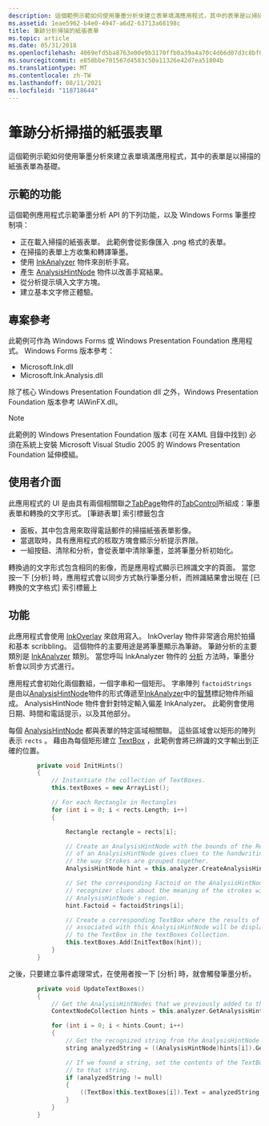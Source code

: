 ```yaml
---
description: 這個範例示範如何使用筆墨分析來建立表單填滿應用程式，其中的表單是以掃描的紙張表單為基礎。
ms.assetid: 1eae5962-b4e0-4947-a6d2-63713a68198c
title: 筆跡分析掃描的紙張表單
ms.topic: article
ms.date: 05/31/2018
ms.openlocfilehash: 4069efd5ba8763e00e9b3170ffb0a39a4a70c4d66d07d3c8bf08bc3688f57ed0
ms.sourcegitcommit: e858bbe701567d4583c50a11326e42d7ea51804b
ms.translationtype: MT
ms.contentlocale: zh-TW
ms.lasthandoff: 08/11/2021
ms.locfileid: "118718644"
---
```

# <a name="ink-analysis-scanned-paper-form"></a>筆跡分析掃描的紙張表單

這個範例示範如何使用筆墨分析來建立表單填滿應用程式，其中的表單是以掃描的紙張表單為基礎。

## <a name="features-demonstrated"></a>示範的功能

這個範例應用程式示範筆墨分析 API 的下列功能，以及 Windows Forms 筆墨控制項：

-   正在載入掃描的紙張表單。 此範例會從影像匯入 .png 格式的表單。
-   在掃描的表單上方收集和轉譯筆墨。
-   使用 [InkAnalyzer](/previous-versions/ms583671(v=vs.100)) 物件來剖析手寫。
-   產生 [AnalysisHintNode](/previous-versions/ms573018(v=vs.100)) 物件以改善手寫結果。
-   從分析提示填入文字方塊。
-   建立基本文字修正體驗。

## <a name="project-references"></a>專案參考

此範例可作為 Windows Forms 或 Windows Presentation Foundation 應用程式。 Windows Forms 版本參考：

-   Microsoft.Ink.dll
-   Microsoft.Ink.Analysis.dll

除了核心 Windows Presentation Foundation dll 之外，Windows Presentation Foundation 版本參考 IAWinFX.dll。

> [!Note]  
> 此範例的 Windows Presentation Foundation 版本 (可在 XAML 目錄中找到) 必須在系統上安裝 Microsoft Visual Studio 2005 的 Windows Presentation Foundation 延伸模組。

 

## <a name="user-interface"></a>使用者介面

此應用程式的 UI 是由具有兩個相關聯之[TabPage](/dotnet/api/system.windows.forms.tabpage?view=netcore-3.1)物件的[TabControl](/dotnet/api/system.windows.forms.tabcontrol?view=netcore-3.1)所組成：筆墨表單和轉換的文字形式。 [筆跡表單] 索引標籤包含

-   面板，其中包含用來取得電話郵件的掃描紙張表單影像。
-   當選取時，具有應用程式的核取方塊會顯示分析提示界限。
-   一組按鈕、清除和分析，會從表單中清除筆墨，並將筆墨分析初始化。

轉換過的文字形式包含相同的影像，而是應用程式顯示已辨識文字的頁面。 當您按一下 [分析] 時，應用程式會以同步方式執行筆墨分析，而辨識結果會出現在 [已轉換的文字格式] 索引標籤上

## <a name="functionality"></a>功能

此應用程式會使用 [InkOverlay](/previous-versions/ms552322(v=vs.100)) 來啟用寫入。 InkOverlay 物件非常適合用於拍攝和基本 scribbling。 這個物件的主要用途是將筆墨顯示為筆跡。 筆跡分析的主要類別是 [InkAnalyzer](/previous-versions/ms583671(v=vs.100)) 類別。 當您呼叫 InkAnalyzer 物件的 [分析](/previous-versions/ms568971(v=vs.100)) 方法時，筆墨分析會以同步方式進行。

應用程式會初始化兩個數組，一個字串和一個矩形。 字串陣列 `factoidStrings` 是由以[AnalysisHintNode](/previous-versions/ms573018(v=vs.100))物件的形式傳遞至[InkAnalyzer](/previous-versions/ms583671(v=vs.100))中的[智慧](/previous-versions/ms583657(v=vs.100))標記物件所組成。 AnalysisHintNode 物件會針對特定輸入偏差 InkAnalyzer。 此範例會使用日期、時間和電話提示，以及其他部分。

每個 [AnalysisHintNode](/previous-versions/ms573018(v=vs.100)) 都與表單的特定區域相關聯。 這些區域會以矩形的陣列表示 `rects` 。 藉由為每個矩形建立 [TextBox](/dotnet/api/system.windows.forms.textbox?view=netcore-3.1) ，此範例會將已辨識的文字輸出到正確的位置。


```C++
        private void InitHints()
        {
            // Instantiate the collection of TextBoxes.
            this.textBoxes = new ArrayList();

            // For each Rectangle in Rectangles
            for (int i = 0; i < rects.Length; i++)
            {

                Rectangle rectangle = rects[i];

                // Create an AnalysisHintNode with the bounds of the Rectangle.  The bounds
                // of an AnalysisHintNode gives clues to the handwriting recognizer about
                // the way Strokes are grouped together.
                AnalysisHintNode hint = this.analyzer.CreateAnalysisHint(rectangle);

                // Set the corresponding Factoid on the AnalysisHintNode.  This gives the 
                // recognizer clues about the meaning of the strokes within the 
                // AnalysisHintNode's region.
                hint.Factoid = factoidStrings[i];

                // Create a corresponding TextBox where the results of the analysis
                // associated with this AnalysisHintNode will be displayed.  Store the reference
                // to the TextBox in the textBoxes Collection.
                this.textBoxes.Add(InitTextBox(hint));
            }
        }
```



之後，只要建立事件處理常式，在使用者按一下 [分析] 時，就會觸發筆墨分析。


```C++
        private void UpdateTextBoxes()
        {
            // Get the AnalysisHintNodes that we previously added to the InkAnalyzer.
            ContextNodeCollection hints = this.analyzer.GetAnalysisHints();

            for (int i = 0; i < hints.Count; i++)
            {
                // Get the recognized string from the AnalysisHintNode
                string analyzedString = ((AnalysisHintNode)hints[i]).GetRecognizedString();

                // If we found a string, set the contents of the TextBox
                // to that string.
                if (analyzedString != null)
                {
                    ((TextBox)this.textBoxes[i]).Text = analyzedString;
                }
            }
        }
```



 

 
